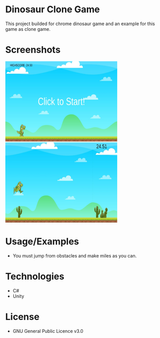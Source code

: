 # Dinosaur Clone Game 

This project builded for chrome dinosaur game and an example for this game as clone game. 

# Screenshots

<img src="Screenshots/img-1.jpeg" width="350" height="250"> <img src="Screenshots/img-2.jpeg" width="350" height="250">


# Usage/Examples

- You must jump from obstacles and make miles as you can.

# Technologies 

- C#
- Unity

# License 

- GNU General Public Licence v3.0
